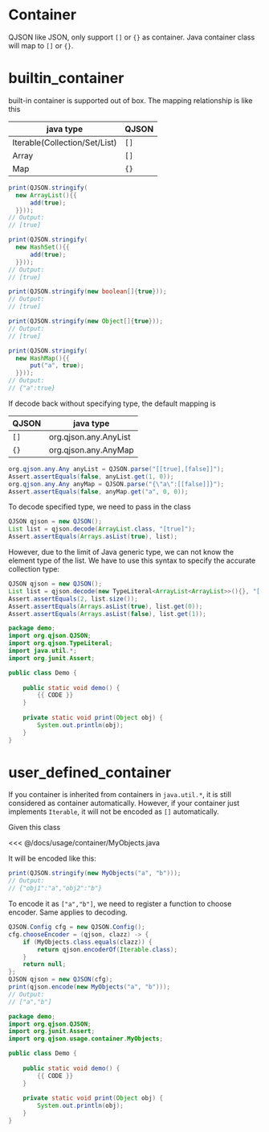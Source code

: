 # Container

QJSON like JSON, only support `[]` or `{}` as container. 
Java container class will map to `[]` or `{}`.

# builtin_container

built-in container is supported out of box. The mapping relationship is like this

| java type | QJSON |
| ---   | --- |
| Iterable(Collection/Set/List) | `[]` |
| Array | `[]` |
| Map  | `{}` |

```java
print(QJSON.stringify(
  new ArrayList(){{ 
      add(true); 
  }}));
// Output:
// [true]
```

```java
print(QJSON.stringify(
  new HashSet(){{ 
      add(true);
  }}));
// Output:
// [true]
```

```java
print(QJSON.stringify(new boolean[]{true}));
// Output:
// [true]
```

```java
print(QJSON.stringify(new Object[]{true}));
// Output:
// [true]
```

```java
print(QJSON.stringify(
  new HashMap(){{ 
      put("a", true); 
  }}));
// Output:
// {"a":true}
```

If decode back without specifying type, the default mapping is 

| QJSON | java type |
| --- | --- |
| `[]` | org.qjson.any.AnyList |
| `{}` | org.qjson.any.AnyMap |

```java
org.qjson.any.Any anyList = QJSON.parse("[[true],[false]]");
Assert.assertEquals(false, anyList.get(1, 0));
org.qjson.any.Any anyMap = QJSON.parse("{\"a\":[[false]]}");
Assert.assertEquals(false, anyMap.get("a", 0, 0));
```

To decode specified type, we need to pass in the class


```java
QJSON qjson = new QJSON();
List list = qjson.decode(ArrayList.class, "[true]");
Assert.assertEquals(Arrays.asList(true), list);
```

However, due to the limit of Java generic type, we can not know the element type of the list.
We have to use this syntax to specify the accurate collection type:

```java
QJSON qjson = new QJSON();
List list = qjson.decode(new TypeLiteral<ArrayList<ArrayList>>(){}, "[[true],[false]]");
Assert.assertEquals(2, list.size());
Assert.assertEquals(Arrays.asList(true), list.get(0));
Assert.assertEquals(Arrays.asList(false), list.get(1));
```

<hide>

```java
package demo;
import org.qjson.QJSON;
import org.qjson.TypeLiteral;
import java.util.*;
import org.junit.Assert;

public class Demo {
    
    public static void demo() {
        {{ CODE }}
    }
    
    private static void print(Object obj) {
        System.out.println(obj);
    }
}
```

</hide>

# user_defined_container

If you container is inherited from containers in `java.util.*`, it is still considered as container automatically.
However, if your container just implements `Iterable`, it will not be encoded as `[]` automatically.

Given this class

<<< @/docs/usage/container/MyObjects.java


It will be encoded like this:

```java
print(QJSON.stringify(new MyObjects("a", "b")));
// Output:
// {"obj1":"a","obj2":"b"}
```

To encode it as `["a","b"]`, we need to register a function to choose encoder.
Same applies to decoding.

```java
QJSON.Config cfg = new QJSON.Config();
cfg.chooseEncoder = (qjson, clazz) -> {
    if (MyObjects.class.equals(clazz)) {
        return qjson.encoderOf(Iterable.class);
    }
    return null;
};
QJSON qjson = new QJSON(cfg);
print(qjson.encode(new MyObjects("a", "b")));
// Output:
// ["a","b"]
```

<hide>

```java
package demo;
import org.qjson.QJSON;
import org.junit.Assert;
import org.qjson.usage.container.MyObjects;

public class Demo {
    
    public static void demo() {
        {{ CODE }}
    }
    
    private static void print(Object obj) {
        System.out.println(obj);
    }
}
```

</hide>